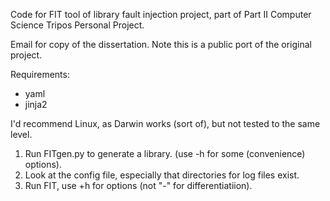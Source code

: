 
Code for FIT tool of library fault injection project, part of Part II Computer Science Tripos Personal Project.

Email for copy of the dissertation. Note this is a public port of the original project.


Requirements:
   - yaml
   - jinja2

I'd recommend Linux, as Darwin works (sort of), but not tested to the same level.

1. Run FITgen.py to generate a library. (use -h for some (convenience) options).
2. Look at the config file, especially that directories for log files exist.
3. Run FIT, use +h for options (not "-" for differentiatiion).
